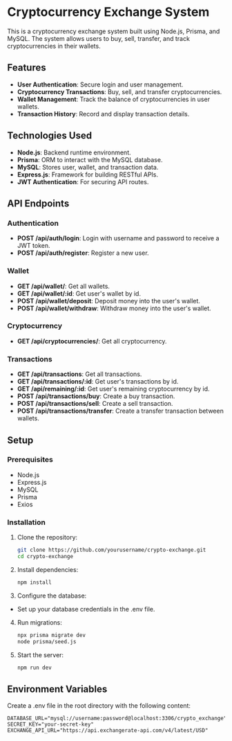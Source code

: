 
# Cryptocurrency Exchange System

This is a cryptocurrency exchange system built using Node.js, Prisma, and MySQL. The system allows users to buy, sell, transfer, and track cryptocurrencies in their wallets.

## Features

- **User Authentication**: Secure login and user management.
- **Cryptocurrency Transactions**: Buy, sell, and transfer cryptocurrencies.
- **Wallet Management**: Track the balance of cryptocurrencies in user wallets.
- **Transaction History**: Record and display transaction details.

## Technologies Used

- **Node.js**: Backend runtime environment.
- **Prisma**: ORM to interact with the MySQL database.
- **MySQL**: Stores user, wallet, and transaction data.
- **Express.js**: Framework for building RESTful APIs.
- **JWT Authentication**: For securing API routes.

## API Endpoints

### Authentication

- **POST /api/auth/login**: Login with username and password to receive a JWT token.
- **POST /api/auth/register**: Register a new user.

### Wallet

- **GET /api/wallet/**: Get all wallets.
- **GET /api/wallet/:id**: Get user's wallet by id.
- **POST /api/wallet/deposit**: Deposit money into the user's wallet.
- **POST /api/wallet/withdraw**: Withdraw money into the user's wallet.

### Cryptocurrency
- **GET /api/cryptocurrencies/**: Get all cryptocurrency.

### Transactions

- **GET /api/transactions**: Get all transactions.
- **GET /api/transactions/:id**: Get user's transactions by id.
- **GET /api/remaining/:id**: Get user's remaining cryptocurrency by id.
- **POST /api/transactions/buy**: Create a buy transaction.
- **POST /api/transactions/sell**: Create a sell transaction.
- **POST /api/transactions/transfer**: Create a transfer transaction between wallets.

## Setup

### Prerequisites

- Node.js
- Express.js
- MySQL
- Prisma
- Exios

### Installation

1. Clone the repository:

   ```bash
   git clone https://github.com/yourusername/crypto-exchange.git
   cd crypto-exchange

2. Install dependencies:

    ```bash 
    npm install

3. Configure the database:

-  Set up your database credentials in the .env file.

4. Run migrations:
    ```bash
    npx prisma migrate dev
    node prisma/seed.js

5. Start the server:

    ```bash 
    npm run dev

## Environment Variables

Create a .env file in the root directory with the following content:

    DATABASE_URL="mysql://username:password@localhost:3306/crypto_exchange"
    SECRET_KEY="your-secret-key"
    EXCHANGE_API_URL="https://api.exchangerate-api.com/v4/latest/USD"
